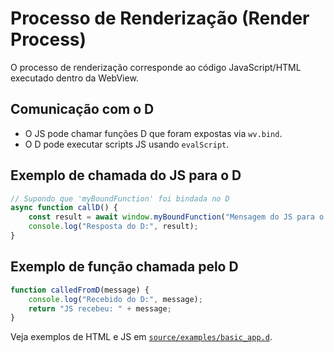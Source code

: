 # Processo de Renderização (Render Process)

O processo de renderização corresponde ao código JavaScript/HTML executado dentro da WebView.

## Comunicação com o D

- O JS pode chamar funções D que foram expostas via `wv.bind`.
- O D pode executar scripts JS usando `evalScript`.

## Exemplo de chamada do JS para o D

```js
// Supondo que 'myBoundFunction' foi bindada no D
async function callD() {
    const result = await window.myBoundFunction("Mensagem do JS para o D!");
    console.log("Resposta do D:", result);
}
```

## Exemplo de função chamada pelo D

```js
function calledFromD(message) {
    console.log("Recebido do D:", message);
    return "JS recebeu: " + message;
}
```

Veja exemplos de HTML e JS em [`source/examples/basic_app.d`](source/examples/basic_app.d).